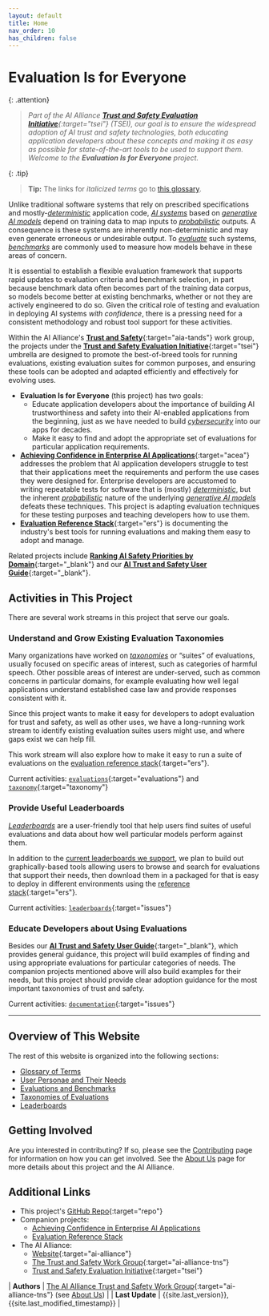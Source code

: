 ```yaml
---
layout: default
title: Home
nav_order: 10
has_children: false
---
```


# Evaluation Is for Everyone

{: .attention}
> _Part of the AI Alliance [**Trust and Safety Evaluation Initiative**](https://thealliance.ai/core-projects/trust-and-safety-evaluations){:target="tsei"} (TSEI), our goal is to ensure the widespread adoption of AI trust and safety technologies, both educating application developers about these concepts and making it as easy as possible for state-of-the-art tools to be used to support them. Welcome to the **Evaluation Is for Everyone** project._

{: .tip}
> **Tip:** The links for _italicized terms_ go to [this glossary]({{site.glossaryurl}}).

Unlike traditional software systems that rely on prescribed specifications and mostly-[_deterministic_]({{site.glossaryurl}}/#determinism) application code, [_AI systems_]({{site.glossaryurl}}/#ai-system) based on [_generative AI models_]({{site.glossaryurl}}/#generative-ai-model) depend on training data to map inputs to [_probabilistic_]({{site.glossaryurl}}/#probability-and-statistics) outputs. A consequence is these systems are inherently non-deterministic and may even generate erroneous or undesirable output. To [_evaluate_]({{site.glossaryurl}}/#evaluation) such systems, [_benchmarks_]({{site.glossaryurl}}/#benchmark) are commonly used to measure how models behave in these areas of concern. 

It is essential to establish a flexible evaluation framework that supports rapid updates to evaluation criteria and benchmark selection, in part because benchmark data often becomes part of the training data corpus, so models become better at existing benchmarks, whether or not they are actively engineered to do so. Given the critical role of testing and evaluation in deploying AI systems _with confidence_, there is a pressing need for a consistent methodology and robust tool support for these activities.

<!--
> See this short [presentation]({{site.baseurl}}/files/TSEI-Overview.pdf) (PDF) about the Trust and Safety Evaluations Initiative. 
-->

Within the AI Alliance's [**Trust and Safety**](https://thealliance.ai/focus-areas/trust-and-safety){:target="aia-tands"} work group, the projects under the [**Trust and Safety Evaluation Initiative**](https://thealliance.ai/core-projects/trust-and-safety-evaluations){:target="tsei"} umbrella are designed to promote the best-of-breed tools for running evaluations, existing evaluation suites for common purposes, and ensuring these tools can be adopted and adapted efficiently and effectively for evolving uses. 

* **Evaluation Is for Everyone** (this project) has two goals:
	* Educate application developers about the importance of building AI trustworthiness and safety into their AI-enabled applications from the beginning, just as we have needed to build [_cybersecurity_]({{site.glossaryurl}}/#security) into our apps for decades.
	* Make it easy to find and adopt the appropriate set of evaluations for particular application requirements.
*  [**Achieving Confidence in Enterprise AI Applications**](https://the-ai-alliance.github.io/ai-application-testing/){:target="acea"} addresses the problem that AI application developers struggle to test that their applications meet the requirements and perform the use cases they were designed for. Enterprise developers are accustomed to writing repeatable tests for software that is (mostly) [_deterministic_]({{site.glossaryurl}}/#determinism), but the inherent [_probabilistic_]({{site.glossaryurl}}#probability-and-statistics) nature of the underlying [_generative AI models_]({{site.glossaryurl}}/#generative-ai-model) defeats these techniques. This project is adapting evaluation techniques for these testing purposes and teaching developers how to use them.
* [**Evaluation Reference Stack**](https://the-ai-alliance.github.io/eval-ref-stack/){:target="ers"} is documenting the industry's best tools for running evaluations and making them easy to adopt and manage.

Related projects include [**Ranking AI Safety Priorities by Domain**](https://the-ai-alliance.github.io/ranking-safety-priorities/){:target="_blank"} and our [**AI Trust and Safety User Guide**](https://the-ai-alliance.github.io/trust-safety-user-guide/){:target="_blank"}.

## Activities in This Project

There are several work streams in this project that serve our goals.

### Understand and Grow Existing Evaluation Taxonomies

Many organizations have worked on [_taxonomies_]({{site.glossaryurl}}/#taxonomy) or &ldquo;suites&rdquo; of evaluations, usually focused on specific areas of interest, such as categories of harmful speech. Other possible areas of interest are under-served, such as common concerns in particular domains, for example evaluating how well legal applications understand established case law and provide responses consistent with it. 

Since this project wants to make it easy for developers to adopt evaluation for trust and safety, as well as other uses, we have a long-running work stream to identify existing evaluation suites users might use, and where gaps exist we can help fill.

This work stream will also explore how to make it easy to run a suite of evaluations on the [evaluation reference stack](https://the-ai-alliance.github.io/eval-ref-stack/){:target="ers"}.

Current activities: [`evaluations`](https://github.com/orgs/The-AI-Alliance/projects/23/views/1?filterQuery=label%3Aevaluations){:target="evaluations"} and [`taxonomy`](https://github.com/orgs/The-AI-Alliance/projects/23/views/1?filterQuery=label%3Ataxonomy){:target="taxonomy"}

### Provide Useful Leaderboards

[_Leaderboards_]({{site.glossaryurl}}/#leaderboard) are a user-friendly tool that help users find suites of useful evaluations and data about how well particular models perform against them. 

In addition to the [current leaderboards we support]({{site.baseurl}}/leaderboards/leaderboards), we plan to build out graphically-based tools allowing users to browse and search for evaluations that support their needs, then download them in a packaged for that is easy to deploy in different environments using the [reference stack](https://the-ai-alliance.github.io/eval-ref-stack/){:target="ers"}.

Current activities: [`leaderboards`](https://github.com/orgs/The-AI-Alliance/projects/23/views/1?filterQuery=label%3Aleaderboards){:target="issues"}

### Educate Developers about Using Evaluations

Besides our [**AI Trust and Safety User Guide**](https://the-ai-alliance.github.io/trust-safety-user-guide/){:target="_blank"}, which provides general guidance, this project will build examples of finding and using appropriate evaluations for particular categories of needs. The companion projects mentioned above will also build examples for their needs, but this project should provide clear adoption guidance for the most important taxonomies of trust and safety.

Current activities: [`documentation`](https://github.com/orgs/The-AI-Alliance/projects/23/views/1?filterQuery=label%3Adocumentation){:target="issues"}

---

## Overview of This Website

The rest of this website is organized into the following sections:

* [Glossary of Terms]({{site.glossaryurl}})
* [User Personae and Their Needs]({{site.baseurl}}/user-personae/user-personae)
* [Evaluations and Benchmarks]({{site.baseurl}}/evaluations/evaluations)
* [Taxonomies of Evaluations]({{site.baseurl}}/taxonomy/taxonomy)
* [Leaderboards]({{site.baseurl}}/leaderboards/leaderboards)

## Getting Involved

Are you interested in contributing? If so, please see the [Contributing]({{site.baseurl}}/contributing) page for information on how you can get involved. See the [About Us]({{site.baseurl}}/about) page for more details about this project and the AI Alliance.

## Additional Links

* This project's [GitHub Repo](https://github.com/The-AI-Alliance/trust-safety-evals){:target="repo"}
* Companion projects: 
	* <a href="https://the-ai-alliance.github.io/ai-application-testing/" target="acea">Achieving Confidence in Enterprise AI Applications</a>
	* <a href="https://the-ai-alliance.github.io/eval-ref-stack/" target="ers">Evaluation Reference Stack</a>
* The AI Alliance: 
	* [Website](https://thealliance.ai){:target="ai-alliance"}
	* [The Trust and Safety Work Group](https://thealliance.ai/focus-areas/trust-and-safety){:target="ai-alliance-tns"} 
	* [Trust and Safety Evaluation Initiative](https://thealliance.ai/core-projects/trust-and-safety-evaluations){:target="tsei"}

| **Authors** | [The AI Alliance Trust and Safety Work Group](https://thealliance.ai/focus-areas/trust-and-safety){:target="ai-alliance-tns"} (see [About Us]({{site.baseurl}}/about)) |
| **Last Update** | {{site.last_version}}, {{site.last_modified_timestamp}} |
